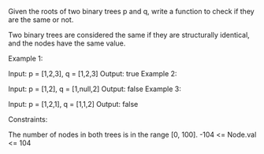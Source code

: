 Given the roots of two binary trees p and q, write a function to check if they are the same or not.

Two binary trees are considered the same if they are structurally identical, and the nodes have the same value.

 
Example 1:


Input: p = [1,2,3], q = [1,2,3]
Output: true
Example 2:


Input: p = [1,2], q = [1,null,2]
Output: false
Example 3:


Input: p = [1,2,1], q = [1,1,2]
Output: false
 

Constraints:

The number of nodes in both trees is in the range [0, 100].
-104 <= Node.val <= 104